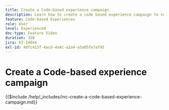 ```yaml
---
title: Create a Code-based experience campaign.
description: Learn how to create a code based experience campaign to scale personalization with support for server-side, API-based, or SDK-based implementation methods to seamlessly integrate with development environments.
feature: Code-based Experiences
role: User
level: Experienced
doc-type: Feature Video
duration: 338
jira: KT-14044
exl-id: 40fc413f-4acd-4a4c-a2a4-a5a05fe7af45
---
```

# Create a Code-based experience campaign

{{$include /help/_includes/inc-create-a-code-based-experience-campaign.md}}
